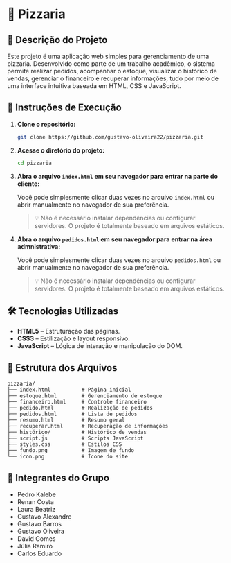 # 🍕 Pizzaria

## 📌 Descrição do Projeto

Este projeto é uma aplicação web simples para gerenciamento de uma pizzaria. Desenvolvido como parte de um trabalho acadêmico, o sistema permite realizar pedidos, acompanhar o estoque, visualizar o histórico de vendas, gerenciar o financeiro e recuperar informações, tudo por meio de uma interface intuitiva baseada em HTML, CSS e JavaScript.

## 🚀 Instruções de Execução

1. **Clone o repositório:**

   ```bash
   git clone https://github.com/gustavo-oliveira22/pizzaria.git
   ```

2. **Acesse o diretório do projeto:**

   ```bash
   cd pizzaria
   ```

3. **Abra o arquivo `index.html` em seu navegador para entrar na parte do cliente:**

   Você pode simplesmente clicar duas vezes no arquivo `index.html` ou abrir manualmente no navegador de sua preferência.

   > 💡 Não é necessário instalar dependências ou configurar servidores. O projeto é totalmente baseado em arquivos estáticos.

4. **Abra o arquivo `pedidos.html` em seu navegador para entrar na área admnistrativa:**

   Você pode simplesmente clicar duas vezes no arquivo `pedidos.html` ou abrir manualmente no navegador de sua preferência.

   > 💡 Não é necessário instalar dependências ou configurar servidores. O projeto é totalmente baseado em arquivos estáticos.

## 🛠️ Tecnologias Utilizadas

- **HTML5** – Estruturação das páginas.
- **CSS3** – Estilização e layout responsivo.
- **JavaScript** – Lógica de interação e manipulação do DOM.

## 📁 Estrutura dos Arquivos

```
pizzaria/
├── index.html          # Página inicial
├── estoque.html        # Gerenciamento de estoque
├── financeiro.html     # Controle financeiro
├── pedido.html         # Realização de pedidos
├── pedidos.html        # Lista de pedidos
├── resumo.html         # Resumo geral
├── recuperar.html      # Recuperação de informações
├── histórico/          # Histórico de vendas
├── script.js           # Scripts JavaScript
├── styles.css          # Estilos CSS
├── fundo.png           # Imagem de fundo
└── icon.png            # Ícone do site
```

## 👥 Integrantes do Grupo

- Pedro Kalebe  
- Renan Costa  
- Laura Beatriz  
- Gustavo Alexandre  
- Gustavo Barros  
- Gustavo Oliveira  
- David Gomes  
- Júlia Ramiro  
- Carlos Eduardo
